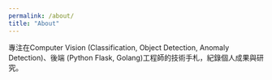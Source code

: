 ```yaml
---
permalink: /about/
title: "About"
---
```


專注在Computer Vision (Classification, Object Detection, Anomaly Detection)、後端 (Python Flask, Golang)工程師的技術手札，紀錄個人成果與研究。